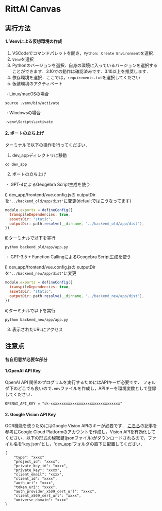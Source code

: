 # RittAI Canvas 

## 実行方法

#### 1. Venvによる仮想環境の作成
1. VSCodeでコマンドパレットを開き，`Python: Create Environment`を選択．
2. `Venv`を選択
3. Pythonのバージョンを選択．自身の環境に入っているバージョンを選択することができます．3.10での動作は確認済みです．3.10以上を推奨します．
4. 依存環境を選択．ここでは，`requirements.txt`を選択してください
5. 仮装環境のアクティベート

・Linux/macOSの場合
```
source .venv/bin/activate
```
・Windowsの場合
```
.venv\Scripts\activate
```
#### 2. ポートの立ち上げ
ターミナルで以下の操作を行ってください．

1. dev_appディレクトリに移動
```zsh:
cd dev_app
```
2. ポートの立ち上げ

・ GPT-4によるGeogebra Script生成を使う

i)  dev_app/frontend/vue.config.jsの outputDir を`"../backend_old/app/dist"`に変更(defaultではこうなってます)
```vue.config.js
module.exports = defineConfig({
  transpileDependencies: true,
  assetsDir: "static",
  outputDir: path.resolve(__dirname, "../backend_old/app/dist"),
})
```
ii)ターミナルで以下を実行
```zsh:
python backend_old/app/app.py
```

・ GPT-3.5 + Function CallingによるGeogebra Script生成を使う

i)  dev_app/frontend/vue.config.jsの outputDir を`"../backend_new/app/dist"`に変更
```vue.config.js
module.exports = defineConfig({
  transpileDependencies: true,
  assetsDir: "static",
  outputDir: path.resolve(__dirname, "../backend_new/app/dist"),
})
```

ii)ターミナルで以下を実行
```zsh:
python backend_new/app/app.py
```

3. 表示されたURLにアクセス



## 注意点

#### 各自用意が必要な部分

#### 1.OpenAI API Key

OpenAI API 関係のプログラムを実行するためにはAPIキーが必要です．
フォルダ下のどこでも良いので`.env`ファイルを作成し，APIキーを環境変数として登録してください．

```.env:.env
OPENAI_API_KEY = "sk-xxxxxxxxxxxxxxxxxxxxxxxxxxxxxxxx"
```
#### 2. Google Vision API Key

OCR機能を使うためにはGoogle Vision APIのキーが必要です．
[こちら](https://self-development.info/python%E3%81%A7google-cloud-vision-api%E3%82%92%E5%88%A9%E7%94%A8%E3%81%99%E3%82%8B%E6%96%B9%E6%B3%95/#google_vignette)の記事を参考にGoogle Cloud Platformのアカウントを作成し，Vision APIを有効化してください．以下の形式の秘密鍵(jsonファイル)がダウンロードされるので，ファイル名を'key.json'とし，'dev_app'フォルダの直下に配置してください．
```
{
    "type": "xxxx"
    "project_id": "xxxx",
    "private_key_id": "xxxx",
    "private_key": "xxxx",
    "client_email": "xxxx",
    "client_id": "xxxx",
    "auth_uri": "xxxx",
    "token_uri": "xxxx",
    "auth_provider_x509_cert_url": "xxxx",
    "client_x509_cert_url": "xxxx",
    "universe_domain": "xxxx"
}
```


